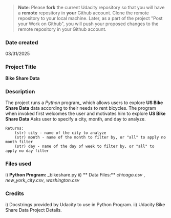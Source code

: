>**Note**: Please **fork** the current Udacity repository so that you will have a **remote** repository in **your** Github account. Clone the remote repository to your local machine. Later, as a part of the project "Post your Work on Github", you will push your proposed changes to the remote repository in your Github account.

### Date created
03/31/2025

### Project Title
**Bike Share Data**

### Description
The project runs a _Python_ program_ which allows users to explore **US Bike Share Data**  data according to their needs to rent bicycles.
The program when invoked first welcomes the user and motivates him to explore **US Bike Share Data** Asks user to specify a city, month, and day to analyze.

    Returns:
        (str) city - name of the city to analyze
        (str) month - name of the month to filter by, or "all" to apply no month filter
        (str) day - name of the day of week to filter by, or "all" to apply no day filter

### Files used
i) **Python Program:** _bikeshare.py
ii) ** Data Files:** _chicago.csv_ , _new_york_city.csv_, _washington.csv_ 

### Credits

i) Docstrings provided by Udacity to use in Python Program.
ii) Udacity Bike Share Data Project Details.

